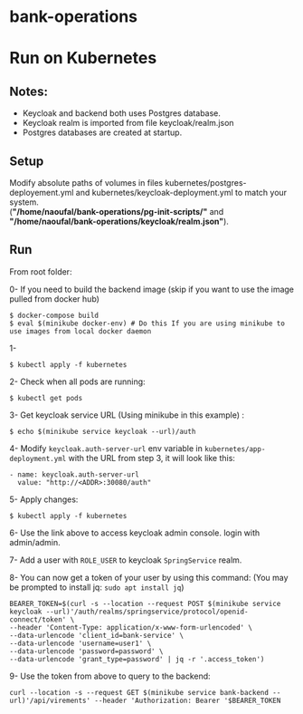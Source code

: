 # bank-operations

# Run on Kubernetes

## Notes:
- Keycloak and backend both uses Postgres database.
- Keycloak realm is imported from file keycloak/realm.json
- Postgres databases are created at startup. 

## Setup

Modify absolute paths of volumes in files kubernetes/postgres-deployement.yml and kubernetes/keycloak-deployment.yml to match your system.\
(**"/home/naoufal/bank-operations/pg-init-scripts/"** and **"/home/naoufal/bank-operations/keycloak/realm.json"**).

## Run

From root folder:

0- If you need to build the backend image (skip if you want to use the image pulled from docker hub)
```
$ docker-compose build
$ eval $(minikube docker-env) # Do this If you are using minikube to use images from local docker daemon
```

1-
```
$ kubectl apply -f kubernetes
```

2- Check when all pods are running:
```
$ kubectl get pods
```

3- Get keycloak service URL (Using minikube in this example) :
```
$ echo $(minikube service keycloak --url)/auth
```

4- Modify `keycloak.auth-server-url` env variable in `kubernetes/app-deployment.yml` with the URL from step 3, it will look like this:
```
- name: keycloak.auth-server-url
  value: "http://<ADDR>:30080/auth"
```

5- Apply changes:
```
$ kubectl apply -f kubernetes
```

6- Use the link above to access keycloak admin console. login with admin/admin.

7- Add a user with `ROLE_USER` to keycloak `SpringService` realm.

8- You can now get a token of your user by using this command: (You may be prompted to install jq: `sudo apt install jq`)
```
BEARER_TOKEN=$(curl -s --location --request POST $(minikube service keycloak --url)'/auth/realms/springservice/protocol/openid-connect/token' \
--header 'Content-Type: application/x-www-form-urlencoded' \
--data-urlencode 'client_id=bank-service' \
--data-urlencode 'username=user1' \
--data-urlencode 'password=password' \
--data-urlencode 'grant_type=password' | jq -r '.access_token')
```

9- Use the token from above to query to the backend:
```
curl --location -s --request GET $(minikube service bank-backend --url)'/api/virements' --header 'Authorization: Bearer '$BEARER_TOKEN
```
